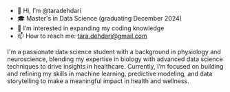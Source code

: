 - 👋 Hi, I’m @taradehdari
- 🎓 Master's in Data Science (graduating December 2024)
- 👀 I’m interested in expanding my coding knowledge
- 📫 How to reach me: tara.dehdari@gmail.com
  
I'm a passionate data science student with a background in physiology and neuroscience, blending my expertise in biology with advanced data science techniques to drive insights in healthcare. Currently, I’m focused on building and refining my skills in machine learning, predictive modeling, and data storytelling to make a meaningful impact in health and wellness.
<!---
taradehdari/taradehdari is a ✨ special ✨ repository because its `README.md` (this file) appears on your GitHub profile.
You can click the Preview link to take a look at your changes.
--->
